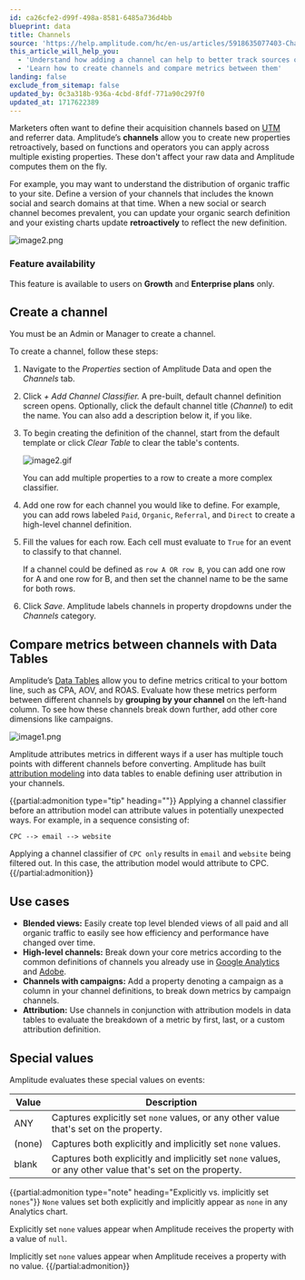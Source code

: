 ```yaml
---
id: ca26cfe2-d99f-498a-8581-6485a736d4bb
blueprint: data
title: Channels
source: 'https://help.amplitude.com/hc/en-us/articles/5918635077403-Channels'
this_article_will_help_you:
  - 'Understand how adding a channel can help to better track sources of site traffic'
  - 'Learn how to create channels and compare metrics between them'
landing: false
exclude_from_sitemap: false
updated_by: 0c3a318b-936a-4cbd-8fdf-771a90c297f0
updated_at: 1717622389
---
```

Marketers often want to define their acquisition channels based on [UTM](/docs/get-started/analyze-acquisition-channels) and referrer data. Amplitude’s **channels** allow you to create new properties retroactively, based on functions and operators you can apply across multiple existing properties. These don't affect your raw data and Amplitude computes them on the fly.

For example, you may want to understand the distribution of organic traffic to your site. Define a version of your channels that includes the known social and search domains at that time. When a new social or search channel becomes prevalent, you can update your organic search definition and your existing charts update **retroactively** to reflect the new definition.

![image2.png](/docs/output/img/data/channel-classifier.png)

### Feature availability

This feature is available to users on **Growth** and **Enterprise plans** only.

## Create a channel

You must be an Admin or Manager to create a channel.

To create a channel, follow these steps:

1. Navigate to the *Properties* section of Amplitude Data and open the *Channels* tab.
2. Click *+ Add Channel Classifier.* A pre-built, default channel definition screen opens. Optionally, click the default channel title (*Channel*) to edit the name. You can also add a description below it, if you like.
3. To begin creating the definition of the channel, start from the default template or click *Clear Table* to clear the table's contents.  
  
    ![image2.gif](/docs/output/img/data/image2-gif.gif)  
      
    You can add multiple properties to a row to create a more complex classifier.

4. Add one row for each channel you would like to define. For example, you can add rows labeled `Paid`, `Organic`, `Referral`, and `Direct` to create a high-level channel definition.
5. Fill the values for each row. Each cell must evaluate to `True` for an event to classify to that channel.

    If a channel could be defined as `row A OR row B`, you can add one row for A and one row for B, and then set the channel name to be the same for both rows.

6. Click *Save*. Amplitude labels channels in property dropdowns under the *Channels* category.

## Compare metrics between channels with Data Tables

Amplitude’s [Data Tables](/docs/analytics/charts/data-tables/data-tables-multi-dimensional-analysis) allow you to define metrics critical to your bottom line, such as CPA, AOV, and ROAS. Evaluate how these metrics perform between different channels by **grouping by your channel** on the left-hand column. To see how these channels break down further, add other core dimensions like campaigns.

![image1.png](/docs/output/img/data/image1-png.png)

Amplitude attributes metrics in different ways if a user has multiple touch points with different channels before converting. Amplitude has built [attribution modeling](/docs/analytics/charts/data-tables/data-tables-attribute-credit) into data tables to enable defining user attribution in your channels.

{{partial:admonition type="tip" heading=""}}
Applying a channel classifier before an attribution model can attribute values in potentially unexpected ways. For example, in a sequence consisting of:  
  
`CPC --> email --> website`  
  
Applying a channel classifier of `CPC only` results in `email` and `website` being filtered out. In this case, the attribution model would attribute to CPC.
{{/partial:admonition}}

## Use cases

* **Blended views:** Easily create top level blended views of all paid and all organic traffic to easily see how efficiency and performance have changed over time.
* **High-level channels:** Break down your core metrics according to the common definitions of channels you already use in [Google Analytics](https://support.google.com/analytics/answer/6010097?hl=en#zippy=%2Cin-this-article) and [Adobe](https://experienceleague.adobe.com/docs/analytics/components/marketing-channels/c-getting-started-mchannel.html?lang=en).
* **Channels with campaigns:** Add a property denoting a campaign as a column in your channel definitions, to break down metrics by campaign channels.
* **Attribution:** Use channels in conjunction with attribution models in data tables to evaluate the breakdown of a metric by first, last, or a custom attribution definition.

## Special values

Amplitude evaluates these special values on events:

| **Value** | **Description**                                                                                           |
| --------- | --------------------------------------------------------------------------------------------------------- |
| ANY       | Captures explicitly set `none` values, or any other value that's set on the property.                     |
| (none)    | Captures both explicitly and implicitly set `none` values.                                                |
| blank     | Captures both explicitly and implicitly set `none` values, or any other value that's set on the property. |

{{partial:admonition type="note" heading="Explicitly vs. implicitly set `nones`"}}
`None` values set both explicitly and implicitly appear as `none` in any Analytics chart. 

Explicitly set `none` values appear when Amplitude receives the property with a value of `null`.

Implicitly set `none` values appear when Amplitude receives a property with no value.
{{/partial:admonition}}